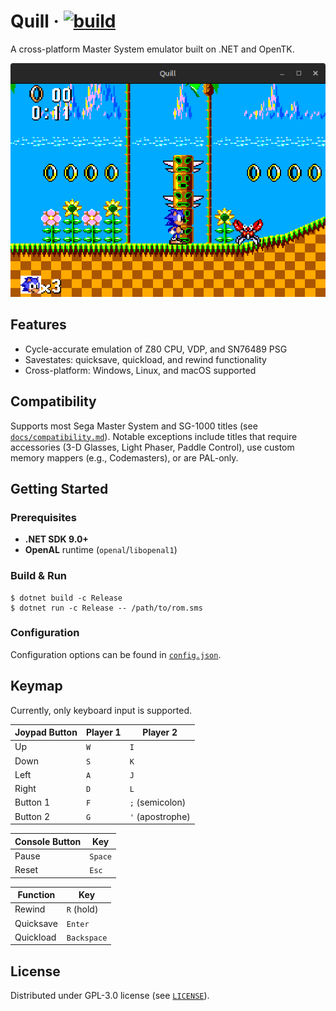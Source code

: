 # Quill &middot; [![build](https://github.com/twobithack/quill/actions/workflows/dotnet.yml/badge.svg)](https://github.com/twobithack/quill/actions/workflows/dotnet.yml)
A cross-platform Master System emulator built on .NET and OpenTK.

![Screenshot](/docs/screenshots/Sonic%20the%20Hedgehog.png)

## Features

* Cycle-accurate emulation of Z80 CPU, VDP, and SN76489 PSG
* Savestates: quicksave, quickload, and rewind functionality
* Cross-platform: Windows, Linux, and macOS supported

## Compatibility

Supports most Sega Master System and SG-1000 titles (see [`docs/compatibility.md`](/docs/compatibility.md)). Notable exceptions include titles that require accessories (3-D Glasses, Light Phaser, Paddle Control), use custom memory mappers (e.g., Codemasters), or are PAL-only.

## Getting Started

### Prerequisites
* **.NET SDK 9.0+**
* **OpenAL** runtime (`openal`/`libopenal1`)

### Build & Run

```
$ dotnet build -c Release
$ dotnet run -c Release -- /path/to/rom.sms
```

### Configuration

Configuration options can be found in [`config.json`](/config.json).

## Keymap

Currently, only keyboard input is supported.

| Joypad Button     | Player 1    | Player 2         |
| ----------------- | ----------- | ---------------- |
| Up                | `W`         | `I`              |
| Down              | `S`         | `K`              |
| Left              | `A`         | `J`              |
| Right             | `D`         | `L`              |
| Button 1          | `F`         | `;` (semicolon)  |
| Button 2          | `G`         | `'` (apostrophe) |

| Console Button    | Key         |
| ----------------- | ----------- |
| Pause             | `Space`     |
| Reset             | `Esc`       |

| Function          | Key         |
| ----------------- | ----------- |
| Rewind            | `R` (hold)  |
| Quicksave         | `Enter`     |
| Quickload         | `Backspace` |

## License

Distributed under GPL-3.0 license (see [`LICENSE`](/LICENSE)).